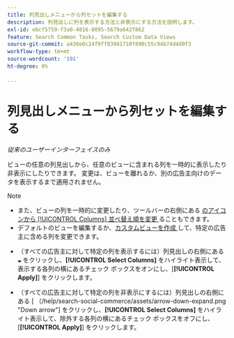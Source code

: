 ```yaml
---
title: 列見出しメニューから列セットを編集する
description: 列見出しに列を表示する方法と非表示にする方法を説明します。
exl-id: ebcf5759-f3a0-4816-8095-5679a642f862
feature: Search Common Tasks, Search Custom Data Views
source-git-commit: a438e0c24f9ff83941710f890c55c94b74d4d0f3
workflow-type: tm+mt
source-wordcount: '191'
ht-degree: 0%

---
```


# 列見出しメニューから列セットを編集する

<!-- Doesn't include instructions for legacy Portfolios views; not available for Reports -->

*従来のユーザーインターフェイスのみ*

ビューの任意の列見出しから、任意のビューに含まれる列を一時的に表示したり非表示にしたりできます。 変更は、ビューを離れるか、別の広告主向けのデータを表示するまで適用されません。

>[!NOTE]
>
>* また、ビューの列を一時的に変更したり、ツールバーの右側にある [&#x200B; のアイコンから [!UICONTROL Columns] 並べ替え順を変更 &#x200B;](/help/search-social-commerce/common-tasks/data-views/ad-hoc-settings/column-set-edit-sort-icon.md) ることもできます。
>* デフォルトのビューを編集するか、[&#x200B; カスタムビューを作成 &#x200B;](/help/search-social-commerce/common-tasks/data-views/custom-default-views-manage.md#create-custom-view) して、特定の広告主に含める列を変更できます。

* （すべての広告主に対して特定の列を表示するには）列見出しの右側にある ![&#x200B; 下向き矢印 &#x200B;](/help/search-social-commerce/assets/arrow-down-expand.png " 下向き矢印 ") をクリックし、**[!UICONTROL Select Columns]** をハイライト表示して、表示する各列の横にあるチェック ボックスをオンにし、[**[!UICONTROL Apply]**] をクリックします。

* （すべての広告主に対して特定の列を非表示にするには）列見出しの右側にある [ （/help/search-social-commerce/assets/arrow-down-expand.png &quot;Down arrow&quot;] をクリックし、**[!UICONTROL Select Columns]** をハイライト表示して、除外する各列の横にあるチェック ボックスをオフにし、[**[!UICONTROL Apply]**] をクリックします。
